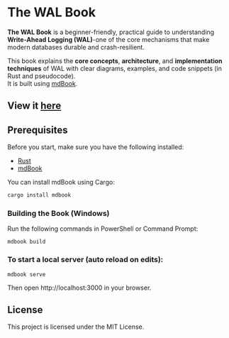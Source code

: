 # The WAL Book

**The WAL Book** is a beginner-friendly, practical guide to understanding **Write-Ahead Logging (WAL)**-one of the core mechanisms that make modern databases durable and crash-resilient.

This book explains the **core concepts**, **architecture**, and **implementation techniques** of WAL with clear diagrams, examples, and code snippets (in Rust and pseudocode).  
It is built using [mdBook](https://github.com/rust-lang/mdBook).

View it [here](https://siddharthsingh89.github.io/wal-book/)
---

##  Prerequisites

Before you start, make sure you have the following installed:

- [Rust](https://www.rust-lang.org/tools/install)
- [mdBook](https://rust-lang.github.io/mdBook/guide/installation.html)

You can install mdBook using Cargo:

```powershell
cargo install mdbook
```

### Building the Book (Windows)

Run the following commands in PowerShell or Command Prompt:

```
mdbook build
```

### To start a local server (auto reload on edits):
```
mdbook serve
```

Then open http://localhost:3000  in your browser.


## License

This project is licensed under the MIT License.
